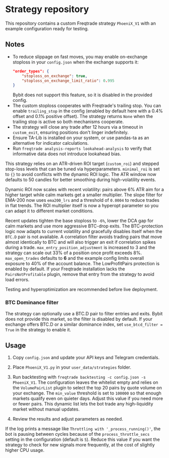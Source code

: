 # Strategy repository

This repository contains a custom Freqtrade strategy `PhoeniX_V1` with an
example configuration ready for testing.

## Notes

- To reduce slippage on fast moves, you may enable on-exchange stoploss in your
  `config.json` when the exchange supports it:
  ```json
  "order_types": {
      "stoploss_on_exchange": true,
      "stoploss_on_exchange_limit_ratio": 0.995
  }
  ```
  Bybit does not support this feature, so it is disabled in the provided config.
- The custom stoploss cooperates with Freqtrade's trailing stop. You can enable
  `trailing_stop` in the config (enabled by default here with a 0.4% offset and
  0.1% positive offset). The strategy returns `None` when the trailing stop is
  active so both mechanisms cooperate.
- The strategy will close any trade after 12 hours via a timeout in
  `custom_exit`, ensuring positions don't linger indefinitely.
- Ensure TA-Lib is installed on your system, or use pandas-ta as an alternative for indicator calculations.
- Run `freqtrade analysis-reports lookahead-analysis` to verify that informative
 data does not introduce lookahead bias.

This strategy relies on an ATR-driven ROI target (`custom_roi`) and stepped
stop-loss levels that can be tuned via hyperparameters. `minimal_roi` is set to
`{}` to avoid conflicts with the dynamic ROI logic.  The ATR window now defaults
to 50 candles for better smoothing during high-volatility events.

Dynamic ROI now scales with recent volatility: pairs above 6% ATR aim for a
higher target while calm markets get a smaller multiplier.  The slope filter for
EMA-200 now uses `ema200_lrs` and a threshold of `0.0004` to reduce trades in
flat trends.
The ROI multiplier itself is now a hyperopt parameter so you can adapt it to
different market conditions.

Recent updates tighten the base stoploss to `-6%`, lower the DCA gap for calm markets
and use more aggressive BTC-drop exits. The BTC-protection logic now adapts to
current volatility and gracefully disables itself when the `BTC.D` pair is not
available. A correlation filter avoids trading pairs that move almost identically
to BTC and will also trigger an exit if correlation spikes during a trade.
`max_entry_position_adjustment` is increased to 3 and the strategy can
scale out 33% of a position once profit exceeds 8%. `max_open_trades` defaults to
**6** and the example config limits overall exposure to 40% of the account balance. The LowProfitPairs protection is enabled by default. If your Freqtrade installation lacks the `PairsNotProfitable` plugin, remove that entry from the strategy to avoid load errors.

Testing and hyperoptimization are recommended before live deployment.

### BTC Dominance filter
The strategy can optionally use a BTC.D pair to filter entries and exits.
Bybit does not provide this market, so the filter is disabled by default.
If your exchange offers BTC.D or a similar dominance index, set
`use_btcd_filter = True` in the strategy to enable it.

## Usage

1. Copy `config.json` and update your API keys and Telegram credentials.
2. Place `PhoeniX_V1.py` in your `user_data/strategies` folder.
3. Run backtesting with `freqtrade backtesting -c config.json -s PhoeniX_V1`.
   The configuration leaves the whitelist empty and relies on the
   `VolumePairList` plugin to select the top 20 pairs by quote volume on
   your exchange.  The `min_value` threshold is set to `100000` so that
   enough markets qualify even on quieter days.  Adjust this value if you
   need more or fewer pairs.  This dynamic list lets the bot trade any
   high-liquidity market without manual updates.

4. Review the results and adjust parameters as needed.

If the log prints a message like `Throttling with '_process_running()'`, the bot
is pausing between cycles because of the `process_throttle_secs` setting in the
configuration (default is `5`).  Reduce this value if you want the strategy to
check for new signals more frequently, at the cost of slightly higher CPU
usage.
